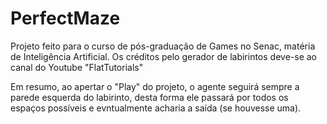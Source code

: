 # PerfectMaze
Projeto feito para o curso de pós-graduação de Games no Senac, matéria de Inteligência Artificial.
Os créditos pelo gerador de labirintos deve-se ao canal do Youtube "FlatTutorials"

Em resumo, ao apertar o "Play" do projeto, o agente seguirá sempre a parede esquerda do labirinto, desta forma ele passará por todos os espaços possíveis e evntualmente acharia a saída (se houvesse uma).
